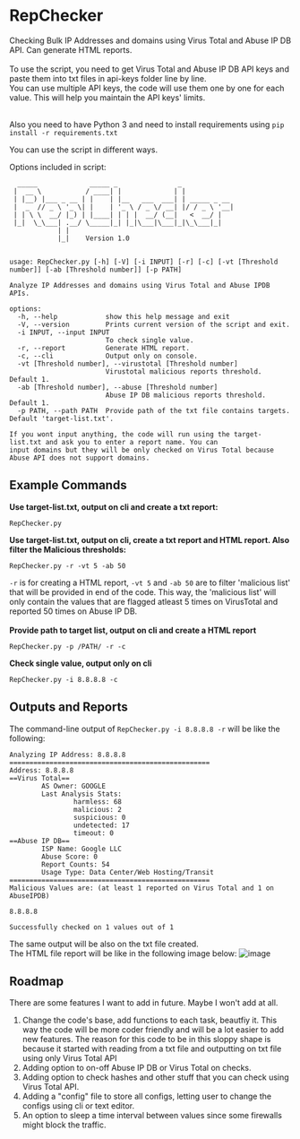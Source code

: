 # RepChecker
Checking Bulk IP Addresses and domains using Virus Total and Abuse IP DB API. Can generate HTML reports.<br>
<br>
To use the script, you need to get Virus Total and Abuse IP DB API keys and paste them into txt files in api-keys folder line by line.<br>
You can use multiple API keys, the code will use them one by one for each value. This will help you maintain the API keys' limits.<br><br>

Also you need to have Python 3 and need to install requirements using ```pip install -r requirements.txt```

You can use the script in different ways.<br>

Options included in script:
```
  _____             _____ _               _
 |  __ \           / ____| |             | |
 | |__) |___ _ __ | |    | |__   ___  ___| | _____ _ __
 |  _  // _ \ '_ \| |    | '_ \ / _ \/ __| |/ / _ \ '__|
 | | \ \  __/ |_) | |____| | | |  __/ (__|   <  __/ |
 |_|  \_\___| .__/ \_____|_| |_|\___|\___|_|\_\___|_|
            | |
            |_|    Version 1.0


usage: RepChecker.py [-h] [-V] [-i INPUT] [-r] [-c] [-vt [Threshold number]] [-ab [Threshold number]] [-p PATH]

Analyze IP Addresses and domains using Virus Total and Abuse IPDB APIs.

options:
  -h, --help            show this help message and exit
  -V, --version         Prints current version of the script and exit.
  -i INPUT, --input INPUT
                        To check single value.
  -r, --report          Generate HTML report.
  -c, --cli             Output only on console.
  -vt [Threshold number], --virustotal [Threshold number]
                        Virustotal malicious reports threshold. Default 1.
  -ab [Threshold number], --abuse [Threshold number]
                        Abuse IP DB malicious reports threshold. Default 1.
  -p PATH, --path PATH  Provide path of the txt file contains targets. Default 'target-list.txt'.

If you wont input anything, the code will run using the target-list.txt and ask you to enter a report name. You can
input domains but they will be only checked on Virus Total because Abuse API does not support domains.
```
## Example Commands
**Use target-list.txt, output on cli and create a txt report:**
```
RepChecker.py 
```
**Use target-list.txt, output on cli, create a txt report and HTML report. Also filter the Malicious thresholds:**
```
RepChecker.py -r -vt 5 -ab 50 
```
```-r``` is for creating a HTML report, ```-vt 5``` and ```-ab 50``` are to filter 'malicious list' that will be provided in end of the code. This way, the 'malicious list' will only contain the values that are flagged atleast 5 times on VirusTotal and reported 50 times on Abuse IP DB.<br><br>
**Provide path to target list, output on cli and create a HTML report**
```
RepChecker.py -p /PATH/ -r -c
```
**Check single value, output only on cli**
```
RepChecker.py -i 8.8.8.8 -c
```
## Outputs and Reports
The command-line output of ```RepChecker.py -i 8.8.8.8 -r``` will be like the following:
```
Analyzing IP Address: 8.8.8.8
==================================================
Address: 8.8.8.8
==Virus Total==
        AS Owner: GOOGLE
        Last Analysis Stats:
                harmless: 68
                malicious: 2
                suspicious: 0
                undetected: 17
                timeout: 0
==Abuse IP DB==
        ISP Name: Google LLC
        Abuse Score: 0
        Report Counts: 54
        Usage Type: Data Center/Web Hosting/Transit
==================================================
Malicious Values are: (at least 1 reported on Virus Total and 1 on AbuseIPDB)

8.8.8.8

Successfully checked on 1 values out of 1
```
The same output will be also on the txt file created. <br>
The HTML file report will be like in the following image below:
![image](https://github.com/RejectedFrASELS/RepChecker/assets/121792966/ef23e1cc-dd74-44a8-93ef-ec05f2878564)

## Roadmap
There are some features I want to add in future. Maybe I won't add at all.
1. Change the code's base, add functions to each task, beautfiy it. This way the code will be more coder friendly and will be a lot easier to add new features. The reason for this code to be in this sloppy shape is because it started with reading from a txt file and outputting on txt file using only Virus Total API
2. Adding option to on-off Abuse IP DB or Virus Total on checks.
3. Adding option to check hashes and other stuff that you can check using Virus Total API.
4. Adding a "config" file to store all configs, letting user to change the configs using cli or text editor.
5. An option to sleep a time interval between values since some firewalls might block the traffic.

